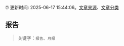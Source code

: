 :alarm_clock: 更新时间: 2025-06-17 15:44:06。[文章来源](/README.md)、[文章分类](/TAGS.md)

## 报告


> 关键字：`报告`、`月报`



